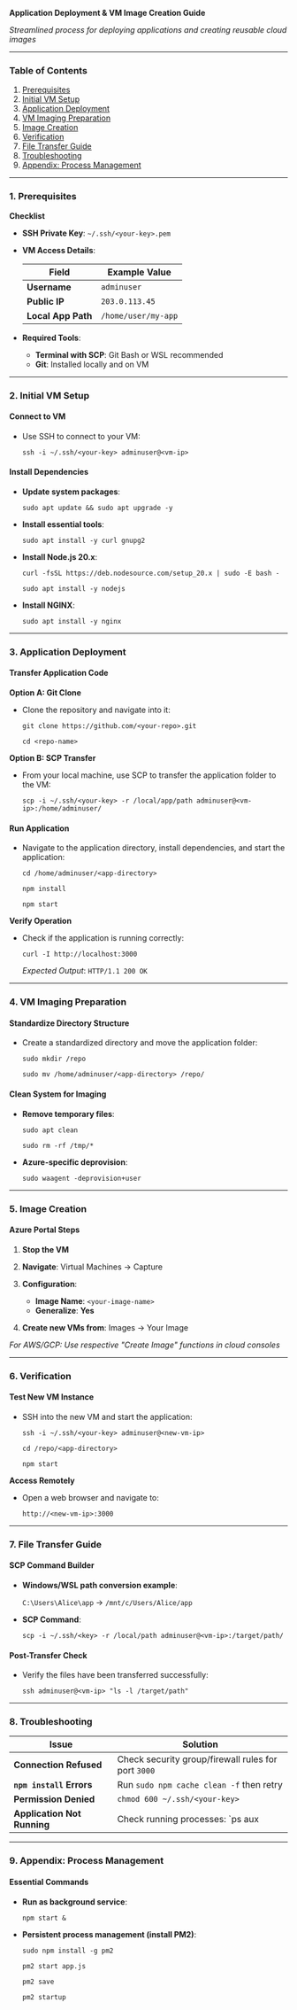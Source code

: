 **Application Deployment & VM Image Creation Guide**

_Streamlined process for deploying applications and creating reusable cloud images_

---

### Table of Contents

1. [Prerequisites](#1-prerequisites)
2. [Initial VM Setup](#2-initial-vm-setup)
3. [Application Deployment](#3-application-deployment)
4. [VM Imaging Preparation](#4-vm-imaging-preparation)
5. [Image Creation](#5-image-creation)
6. [Verification](#6-verification)
7. [File Transfer Guide](#7-file-transfer-guide)
8. [Troubleshooting](#8-troubleshooting)
9. [Appendix: Process Management](#9-appendix-process-management)

---

### 1. Prerequisites

**Checklist**

- **SSH Private Key**: `~/.ssh/<your-key>.pem`
    
- **VM Access Details**:
    
    |Field|Example Value|
    |---|---|
    |**Username**|`adminuser`|
    |**Public IP**|`203.0.113.45`|
    |**Local App Path**|`/home/user/my-app`|
    
- **Required Tools**:
    
    - **Terminal with SCP**: Git Bash or WSL recommended
    - **Git**: Installed locally and on VM

---

### 2. Initial VM Setup

#### Connect to VM

- Use SSH to connect to your VM:
    
    `ssh -i ~/.ssh/<your-key> adminuser@<vm-ip>`
    

#### Install Dependencies

- **Update system packages**:
    
    `sudo apt update && sudo apt upgrade -y`
    
- **Install essential tools**:
    
    `sudo apt install -y curl gnupg2`
    
- **Install Node.js 20.x**:
    
    `curl -fsSL https://deb.nodesource.com/setup_20.x | sudo -E bash -`
    
    `sudo apt install -y nodejs`
    
- **Install NGINX**:
    
    `sudo apt install -y nginx`
    

---

### 3. Application Deployment

#### Transfer Application Code

**Option A: Git Clone**

- Clone the repository and navigate into it:
    
    `git clone https://github.com/<your-repo>.git`
    
    `cd <repo-name>`
    

**Option B: SCP Transfer**

- From your local machine, use SCP to transfer the application folder to the VM:
    
    `scp -i ~/.ssh/<your-key> -r /local/app/path adminuser@<vm-ip>:/home/adminuser/`
    

#### Run Application

- Navigate to the application directory, install dependencies, and start the application:
    
    `cd /home/adminuser/<app-directory>`
    
    `npm install`
    
    `npm start`
    

**Verify Operation**

- Check if the application is running correctly:
    
    `curl -I http://localhost:3000`
    
    _Expected Output_: `HTTP/1.1 200 OK`
    

---

### 4. VM Imaging Preparation

#### Standardize Directory Structure

- Create a standardized directory and move the application folder:
    
    `sudo mkdir /repo`
    
    `sudo mv /home/adminuser/<app-directory> /repo/`
    

#### Clean System for Imaging

- **Remove temporary files**:
    
    `sudo apt clean`
    
    `sudo rm -rf /tmp/*`
    
- **Azure-specific deprovision**:
    
    `sudo waagent -deprovision+user`
    

---

### 5. Image Creation

#### Azure Portal Steps

1. **Stop the VM**
    
2. **Navigate**: Virtual Machines → Capture
    
3. **Configuration**:
    
    - **Image Name**: `<your-image-name>`
    - **Generalize**: **Yes**
4. **Create new VMs from**: Images → Your Image
    

_For AWS/GCP: Use respective "Create Image" functions in cloud consoles_

---

### 6. Verification

#### Test New VM Instance

- SSH into the new VM and start the application:
    
    `ssh -i ~/.ssh/<your-key> adminuser@<new-vm-ip>`
    
    `cd /repo/<app-directory>`
    
    `npm start`
    

**Access Remotely**

- Open a web browser and navigate to:
    
    `http://<new-vm-ip>:3000`
    

---

### 7. File Transfer Guide

#### SCP Command Builder

- **Windows/WSL path conversion example**:
    
    `C:\Users\Alice\app` → `/mnt/c/Users/Alice/app`
    
- **SCP Command**:
    
    `scp -i ~/.ssh/<key> -r /local/path adminuser@<vm-ip>:/target/path/`
    

#### Post-Transfer Check

- Verify the files have been transferred successfully:
    
    `ssh adminuser@<vm-ip> "ls -l /target/path"`
    

---

### 8. Troubleshooting

|**Issue**|**Solution**|
|---|---|
|**Connection Refused**|Check security group/firewall rules for port `3000`|
|**`npm install` Errors**|Run `sudo npm cache clean -f` then retry|
|**Permission Denied**|`chmod 600 ~/.ssh/<your-key>`|
|**Application Not Running**|Check running processes: `ps aux|

---

### 9. Appendix: Process Management

#### Essential Commands

- **Run as background service**:
    
    `npm start &`
    
- **Persistent process management (install PM2)**:
    
    `sudo npm install -g pm2`
    
    `pm2 start app.js`
    
    `pm2 save`
    
    `pm2 startup`
    
